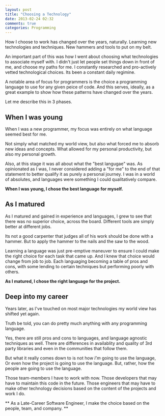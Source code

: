 ```yaml
---
layout: post
title: "Choosing a Technology"
date: 2013-02-24 02:32
comments: true
categories: Programming
---
```


How I choose to work has changed over the years, naturally. 
Learning new technologies and techniques. 
New hammers and tools to put on my belt.

An important part of this was how I went about 
choosing what technologies to associate myself with. 
I didn't just let people set things down in front of me, and choose my paths for me.
I constantly researched and pro-actively vetted technological choices.
Its been a constant daily regimine.

A notable area of focus for programmers is the choice a programming language to use for any given peice of code.
And this serves, ideally, as a great example to show how these patterns have changed over the years.

Let me describe this in 3 phases.

## When I was young

When I was a new programmer, my focus was entirely on what language seemed best for me.

Not simply what matched my world view,
but also what forced me to absorb new ideas and concepts.
What allowed for my personal productivity, but also my personal growth.

Also, at this stage it was all about what the "best langugae" was.
As opinionated as I was, I never considered adding a "for me" to the end of that
statement to better qualify it as purely a personal journey.
I was in a world of absolutes, and languages were something I could qualitatively compare.

**When I was young, I chose the best language for myself.**

## As I matured

As I matured and gained in experience and languages,
I grew to see that there was no superior choice, across the board.
Different tools are simply better at different jobs.

Its not a good carpenter that judges all of his work should be done with a hammer.
But to apply the hammer to the nails and the saw to the wood.

Learning a language was just pre-emptive maneuver to ensure I could make the right choice
for each task that came up. And I knew that choice would change from job to job.
Each languaging becoming a table of pros and cons, with some lending to certain techniques
but performing poorly with others.

**As I matured, I chose the right language for the project.**

## Deep into my career

Years later, as I've touched on most major technologies my world view has shifted yet again.

Truth be told, you can do pretty much anything with any programming language.

Yes, there are still pros and cons to languages, and language agnostic techniques as well.
There are differences in availablity and quality of 3rd party libraries and even in the communities
that follow them.

But what it really comes down to is not how *I'm* going to use the language,
Or even how the project is going to use the language.
But, rather, how the people are going to use the language.

Those team-members I have to work with now.
Those developers that may have to maintain this code in the future.
Those engineers that may have to make other technology decisions based 
on the content of the projects and work I do.

** As a Late-Career Software Engineer, I make the choice based on the people, team, and company. **





